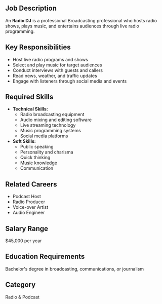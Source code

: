 ## Job Description
An **Radio DJ** is a professional Broadcasting professional who hosts radio shows, plays music, and entertains audiences through live radio programming.

## Key Responsibilities
- Host live radio programs and shows
- Select and play music for target audiences
- Conduct interviews with guests and callers
- Read news, weather, and traffic updates
- Engage with listeners through social media and events

## Required Skills
- **Technical Skills:**
  - Radio broadcasting equipment
  - Audio mixing and editing software
  - Live streaming technology
  - Music programming systems
  - Social media platforms
- **Soft Skills:**
  - Public speaking
  - Personality and charisma
  - Quick thinking
  - Music knowledge
  - Communication

## Related Careers
- Podcast Host
- Radio Producer
- Voice-over Artist
- Audio Engineer

## Salary Range
$45,000 per year

## Education Requirements
Bachelor's degree in broadcasting, communications, or journalism

## Category
Radio & Podcast

